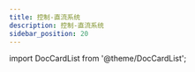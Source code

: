 ```yaml
---
title: 控制-直流系统
description: 控制-直流系统
sidebar_position: 20
---
```


import DocCardList from '@theme/DocCardList';

<DocCardList />